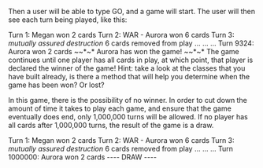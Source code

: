 Then a user will be able to type GO, and a game will start. The user will then see each turn being played, like this:

Turn 1: Megan won 2 cards
Turn 2: WAR - Aurora won 6 cards
Turn 3: *mutually assured destruction* 6 cards removed from play
...
...
...
Turn 9324: Aurora won 2 cards
*~*~*~* Aurora has won the game! *~*~*~*
The game continues until one player has all cards in play, at which point, that player is declared the winner of the game! Hint: take a look at the classes that you have built already, is there a method that will help you determine when the game has been won? Or lost?

In this game, there is the possibility of no winner. In order to cut down the amount of time it takes to play each game, and ensure that the game eventually does end, only 1,000,000 turns will be allowed. If no player has all cards after 1,000,000 turns, the result of the game is a draw.

Turn 1: Megan won 2 cards
Turn 2: WAR - Aurora won 6 cards
Turn 3: *mutually assured destruction* 6 cards removed from play
...
...
...
Turn 1000000: Aurora won 2 cards
---- DRAW ----
